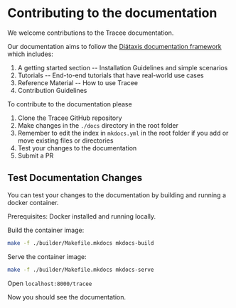 # Contributing to the documentation

We welcome contributions to the Tracee documentation.

Our documentation aims to follow the [Diátaxis documentation framework](https://diataxis.fr/) which includes:

1. A getting started section -- Installation Guidelines and simple scenarios
2. Tutorials -- End-to-end tutorials that have real-world use cases
3. Reference Material -- How to use Tracee
4. Contribution Guidelines

To contribute to the documentation please

1. Clone the Tracee GitHub repository
2. Make changes in the `./docs` directory in the root folder
3. Remember to edit the index in `mkdocs.yml` in the root folder if you add or move existing files or directories
4. Test your changes to the documentation
5. Submit a PR

## Test Documentation Changes

You can test your changes to the documentation by building and running a docker container.

Prerequisites: Docker installed and running locally.

Build the container image:
```bash
make -f ./builder/Makefile.mkdocs mkdocs-build
```

Serve the container image:
```bash
make -f ./builder/Makefile.mkdocs mkdocs-serve
```

Open `localhost:8000/tracee`

Now you should see the documentation.


